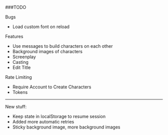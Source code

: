 ###TODO

Bugs

- Load custom font on reload


Features

- Use messages to build characters on each other
- Background images of characters
- Screenplay
- Casting
- Edit Title

Rate Limiting

- Require Account to Create Characters
- Tokens


---

New stuff:

- Keep state in localStorage to resume session
- Added more automatic retries
- Sticky background image, more background images
